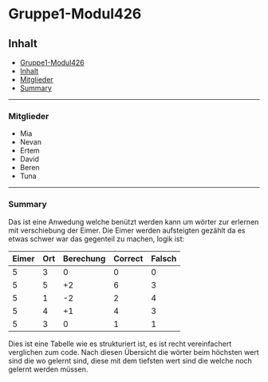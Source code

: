 # Gruppe1-Modul426

## Inhalt

- [Gruppe1-Modul426](#gruppe1-modul426)
- [Inhalt](#inhalt)
- [Mitglieder](#mitglieder)
- [Summary](#summary)

---

### Mitglieder

- Mia
- Nevan
- Ertem
- David
- Beren
- Tuna

---

### Summary

Das ist eine Anwedung welche benützt werden kann um wörter zur erlernen mit verschiebung der Eimer.
Die Eimer werden aufsteigten gezählt da es etwas schwer war das gegenteil zu machen, logik ist:

| Eimer  | Ort | Berechung | Correct | Falsch |
|--------|-----|-----------|---------|--------|
| 5      | 3   | 0         | 0       | 0      |
| 5      | 5   | +2        | 6       | 3      |
| 5      | 1   | -2        | 2       | 4      |
| 5      | 4   | +1        | 4       | 3      |
| 5      | 3   | 0         | 1       | 1      |

Dies ist eine Tabelle wie es strukturiert ist, es ist recht vereinfachert verglichen zum code.
Nach diesen Übersicht die wörter beim höchsten wert sind die wo gelernt sind, diese mit dem tiefsten wert sind die welche noch gelernt werden müssen.
